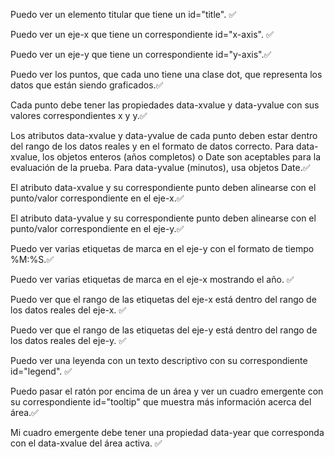 Puedo ver un elemento titular que tiene un id="title". ✅

 Puedo ver un eje-x que tiene un correspondiente id="x-axis". ✅

Puedo ver un eje-y que tiene un correspondiente id="y-axis".✅

Puedo ver los puntos, que cada uno tiene una clase dot, que representa los datos que están siendo graficados.✅

Cada punto debe tener las propiedades data-xvalue y data-yvalue con sus valores correspondientes x y y.✅

Los atributos data-xvalue y data-yvalue de cada punto deben estar dentro del rango de los datos reales y en el formato de datos correcto. Para data-xvalue, los objetos enteros (años completos) o Date son aceptables para la evaluación de la prueba. Para data-yvalue (minutos), usa objetos Date.✅

El atributo data-xvalue y su correspondiente punto deben alinearse con el punto/valor correspondiente en el eje-x.✅

 El atributo data-yvalue y su correspondiente punto deben alinearse con el punto/valor correspondiente en el eje-y.✅

Puedo ver varias etiquetas de marca en el eje-y con el formato de tiempo %M:%S.✅

Puedo ver varias etiquetas de marca en el eje-x mostrando el año. ✅

Puedo ver que el rango de las etiquetas del eje-x está dentro del rango de los datos reales del eje-x. ✅

Puedo ver que el rango de las etiquetas del eje-y está dentro del rango de los datos reales del eje-y. ✅

Puedo ver una leyenda con un texto descriptivo con su correspondiente id="legend". ✅

Puedo pasar el ratón por encima de un área y ver un cuadro emergente con su correspondiente id="tooltip" que muestra más información acerca del área.✅

Mi cuadro emergente debe tener una propiedad data-year que corresponda con el data-xvalue del área activa. ✅